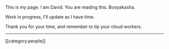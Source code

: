 This is my page.  I am David.  You are reading this.  Booyakasha.

Work in progress, I'll update as I have time.

Thank you for your time, and remember to tip your cloud workers.
*****
[[category.people]]